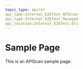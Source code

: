 ```yaml
---
topic_type: apiref
api_name:Internal_E2ETest_APIScan
api_type:Internal_E2ETest_Managed
api_location:Internal_E2ETest.dll
---
```


# Sample Page
This is an APIScan sample page.
